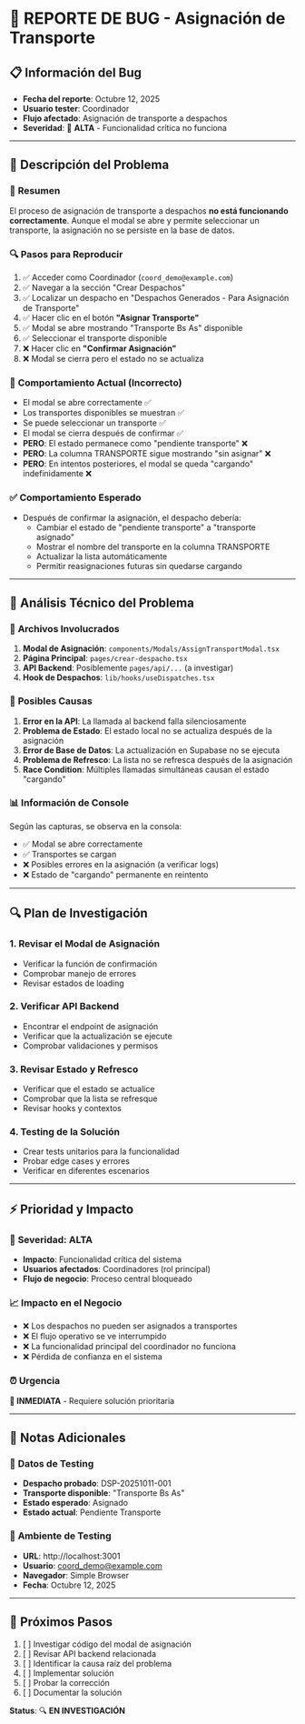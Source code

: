# 🐛 REPORTE DE BUG - Asignación de Transporte

## 📋 **Información del Bug**
- **Fecha del reporte**: Octubre 12, 2025
- **Usuario tester**: Coordinador 
- **Flujo afectado**: Asignación de transporte a despachos
- **Severidad**: 🔴 **ALTA** - Funcionalidad crítica no funciona

---

## 🎯 **Descripción del Problema**

### 📝 **Resumen**
El proceso de asignación de transporte a despachos **no está funcionando correctamente**. Aunque el modal se abre y permite seleccionar un transporte, la asignación no se persiste en la base de datos.

### 🔍 **Pasos para Reproducir**
1. ✅ Acceder como Coordinador (`coord_demo@example.com`)
2. ✅ Navegar a la sección "Crear Despachos"
3. ✅ Localizar un despacho en "Despachos Generados - Para Asignación de Transporte"
4. ✅ Hacer clic en el botón **"Asignar Transporte"**
5. ✅ Modal se abre mostrando "Transporte Bs As" disponible
6. ✅ Seleccionar el transporte disponible
7. ❌ Hacer clic en **"Confirmar Asignación"**
8. ❌ Modal se cierra pero el estado no se actualiza

### 🚨 **Comportamiento Actual (Incorrecto)**
- El modal se abre correctamente ✅
- Los transportes disponibles se muestran ✅
- Se puede seleccionar un transporte ✅
- El modal se cierra después de confirmar ✅
- **PERO**: El estado permanece como "pendiente transporte" ❌
- **PERO**: La columna TRANSPORTE sigue mostrando "sin asignar" ❌
- **PERO**: En intentos posteriores, el modal se queda "cargando" indefinidamente ❌

### ✅ **Comportamiento Esperado**
- Después de confirmar la asignación, el despacho debería:
  - Cambiar el estado de "pendiente transporte" a "transporte asignado"
  - Mostrar el nombre del transporte en la columna TRANSPORTE
  - Actualizar la lista automáticamente
  - Permitir reasignaciones futuras sin quedarse cargando

---

## 🔧 **Análisis Técnico del Problema**

### 🎯 **Archivos Involucrados**
1. **Modal de Asignación**: `components/Modals/AssignTransportModal.tsx`
2. **Página Principal**: `pages/crear-despacho.tsx`
3. **API Backend**: Posiblemente `pages/api/...` (a investigar)
4. **Hook de Despachos**: `lib/hooks/useDispatches.tsx`

### 🚨 **Posibles Causas**
1. **Error en la API**: La llamada al backend falla silenciosamente
2. **Problema de Estado**: El estado local no se actualiza después de la asignación
3. **Error de Base de Datos**: La actualización en Supabase no se ejecuta
4. **Problema de Refresco**: La lista no se refresca después de la asignación
5. **Race Condition**: Múltiples llamadas simultáneas causan el estado "cargando"

### 📊 **Información de Console**
Según las capturas, se observa en la consola:
- ✅ Modal se abre correctamente
- ✅ Transportes se cargan
- ❌ Posibles errores en la asignación (a verificar logs)
- ❌ Estado de "cargando" permanente en reintento

---

## 🔍 **Plan de Investigación**

### 1. **Revisar el Modal de Asignación**
- Verificar la función de confirmación
- Comprobar manejo de errores
- Revisar estados de loading

### 2. **Verificar API Backend**
- Encontrar el endpoint de asignación
- Verificar que la actualización se ejecute
- Comprobar validaciones y permisos

### 3. **Revisar Estado y Refresco**
- Verificar que el estado se actualice
- Comprobar que la lista se refresque
- Revisar hooks y contextos

### 4. **Testing de la Solución**
- Crear tests unitarios para la funcionalidad
- Probar edge cases y errores
- Verificar en diferentes escenarios

---

## ⚡ **Prioridad y Impacto**

### 🔴 **Severidad: ALTA**
- **Impacto**: Funcionalidad crítica del sistema
- **Usuarios afectados**: Coordinadores (rol principal)
- **Flujo de negocio**: Proceso central bloqueado

### 📈 **Impacto en el Negocio**
- ❌ Los despachos no pueden ser asignados a transportes
- ❌ El flujo operativo se ve interrumpido
- ❌ La funcionalidad principal del coordinador no funciona
- ❌ Pérdida de confianza en el sistema

### ⏰ **Urgencia**
**🚨 INMEDIATA** - Requiere solución prioritaria

---

## 📝 **Notas Adicionales**

### 🎯 **Datos de Testing**
- **Despacho probado**: DSP-20251011-001
- **Transporte disponible**: "Transporte Bs As"
- **Estado esperado**: Asignado
- **Estado actual**: Pendiente Transporte

### 🔧 **Ambiente de Testing**
- **URL**: http://localhost:3001
- **Usuario**: coord_demo@example.com
- **Navegador**: Simple Browser
- **Fecha**: Octubre 12, 2025

---

## 🚀 **Próximos Pasos**
1. [ ] Investigar código del modal de asignación
2. [ ] Revisar API backend relacionada
3. [ ] Identificar la causa raíz del problema
4. [ ] Implementar solución
5. [ ] Probar la corrección
6. [ ] Documentar la solución

**Status**: 🔍 **EN INVESTIGACIÓN**